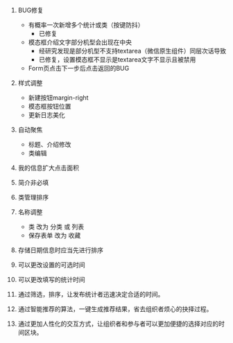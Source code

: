 1. BUG修复

   * 有概率一次新增多个统计或类（按键防抖）
     * 已修复
   * 模态框介绍文字部分机型会出现在中央
     * 经研究发现是部分机型不支持textarea（微信原生组件）同层次话导致
     * 已修复，设置模态框不显示是textarea文字不显示且被禁用
   * Form页点击下一步后点击返回的BUG
   
2. 样式调整

   * 新建按钮margin-right
   * 模态框按钮位置
   * 更新日志美化

3. 自动聚焦

   * 标题、介绍修改
   * 类编辑

4. 我的信息扩大点击面积

5. 简介非必填

6. 类管理排序

7. 名称调整

   * 类 改为 分类 或 列表
   * 保存表单 改为 收藏

8. 存储日期信息时应当先进行排序

9. 可以更改设置的可选时间

10. 可以更改填写的统计时间

11. 通过筛选，排序，让发布统计者迅速决定合适的时间。

12. 通过智能推荐的算法，一键生成推荐结果，省去组织者烦心的抉择过程。

13. 通过更加人性化的交互方式，让组织者和参与者可以更加便捷的选择对应的时间区块。

    

